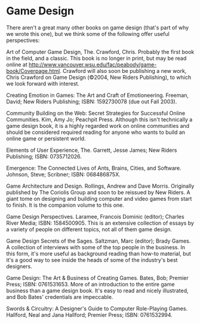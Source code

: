 # Game Design

There aren't a great many other books on game design (that's part of why we wrote this one), but we think some of the following offer useful perspectives:

Art of Computer Game Design, The. Crawford, Chris. Probably the first book in the field, and a classic. This book is no longer in print, but may be read online at http://www.vancouver.wsu.edu/fac/peabody/game-book/Coverpage.html. Crawford will also soon be publishing a new work, Chris Crawford on Game Design (©2004, New Riders Publishing), to which we look forward with interest.

Creating Emotion in Games: The Art and Craft of Emotioneering. Freeman, David; New Riders Publishing; ISBN: 1592730078 (due out Fall 2003).

Community Building on the Web: Secret Strategies for Successful Online Communities. Kim, Amy Jo; Peachpit Press. Although this isn't technically a game design book, it is a highly regarded work on online communities and should be considered required reading for anyone who wants to build an online game or persistent world.

Elements of User Experience, The. Garrett, Jesse James; New Riders Publishing; ISBN: 0735712026.

Emergence: The Connected Lives of Ants, Brains, Cities, and Software. Johnson, Steve; Scribner; ISBN: 068486875X.

Game Architecture and Design. Rollings, Andrew and Dave Morris. Originally published by The Coriolis Group and soon to be reissued by New Riders. A giant tome on designing and building computer and video games from start to finish. It is the companion volume to this one.

Game Design Perspectives. Laramee, Francois Dominic (editor); Charles River Media; ISBN: 1584500905. This is an extensive collection of essays by a variety of people on different topics, not all of them game design.

Game Design Secrets of the Sages. Saltzman, Marc (editor); Brady Games. A collection of interviews with some of the top people in the business. In this form, it's more useful as background reading than how-to material, but it's a good way to see inside the heads of some of the industry's best designers.

Game Design: The Art & Business of Creating Games. Bates, Bob; Premier Press; ISBN: 0761531653. More of an introduction to the entire game business than a game design book. It's easy to read and nicely illustrated, and Bob Bates' credentials are impeccable.

Swords & Circuitry: A Designer's Guide to Computer Role-Playing Games. Hallford, Neal and Jana Hallford; Premier Press; ISBN: 0761532994.